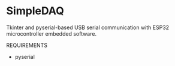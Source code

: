 # SimpleDAQ
Tkinter and pyserial-based USB serial communication with ESP32 microcontroller embedded software.

REQUIREMENTS
- pyserial
